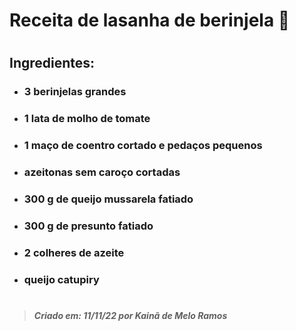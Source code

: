 # Receita de lasanha de berinjela 🍆
#
## Ingredientes:
- ### **3 berinjelas grandes**
- ### **1 lata de molho de tomate**
- ### **1 maço de coentro cortado e pedaços pequenos**
- ### **azeitonas sem caroço cortadas**
- ### **300 g de queijo mussarela fatiado**
- ### **300 g de presunto fatiado**
- ### **2 colheres de azeite**
- ### **queijo catupiry**
#
> #### _Criado em: 11/11/22 por Kainã de Melo Ramos_
